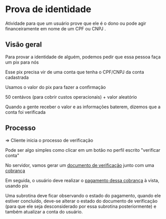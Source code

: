 # Prova de identidade

Atividade para que um usuário prove que ele é o dono ou pode agir financeiramente em nome de um CPF ou CNPJ .

## Visão geral

Para provar a identidade de alguém, podemos pedir que essa pessoa faça um pix para nós

Esse pix precisa vir de uma conta que tenha o CPF/CNPJ da conta cadastrada

Usamos o valor do pix para fazer a confirmação

50 centávos (para cobrir custos operacionais) + valor aleatório

Quando a gente receber o valor e as informações baterem, dizemos que a conta foi verificada

## Processo

=> Cliente inicia o processo de verificação 

Pode ser algo simples como clicar em um botão no perfil escrito "verificar conta"

No servidor, vamos gerar um <a href="../models/verificacao.md">documento de verificação</a> junto com uma <a href="../models/cobranca.md" >cobrança</a>

Em seguida, o usuário deve realizar o <a href="./pagamento_cobranca.md">pagamento dessa cobrança</a> à vista, usando pix

Uma subrotina deve ficar observando o estado do pagamento, quando ele estiver concluído, deve-se alterar o estado do documento de verificação (para que ele seja desconsiderado por essa subrotina posteriormente) e também atualizar a conta do usuário.